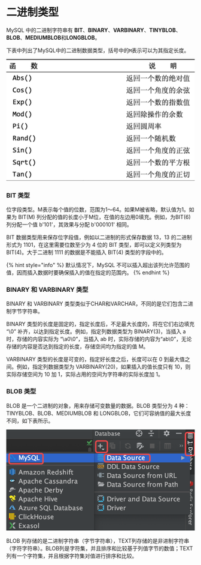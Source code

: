 # 二进制类型

MySQL 中的二进制字符串有 **BIT**、**BINARY**、**VARBINARY**、**TINYBLOB**、**BLOB**、**MEDIUMBLOB**和**LONGBLOB**。  
  
下表中列出了MySQL中的二进制数据类型，括号中的`M`表示可以为其指定长度。

![](../.gitbook/assets/image%20%2851%29.png)

### BIT 类型

位字段类型。M表示每个值的位数，范围为1～64。如果M被省略，默认值为1。如果为 BIT\(M\) 列分配的值的长度小于M位，在值的左边用0填充。例如，为BIT\(6\) 列分配一个值 b'101'，其效果与分配 b'000101' 相同。

BIT 数据类型用来保存位字段值，例如以二进制的形式保存数据 13，13 的二进制形式为 1101，在这里需要位数至少为 4 位的 BIT 类型，即可以定义列类型为 BIT\(4\)。大于二进制 1111 的数据是不能插入 BIT\(4\) 类型的字段中的。

{% hint style="info" %}
默认情况下，MySQL 不可以插入超出该列允许范围的值，因而插入数据时要确保插入的值在指定的范围内。
{% endhint %}

### BINARY 和 VARBINARY 类型

BINARY 和 VARBINARY 类型类似于CHAR和VARCHAR，不同的是它们包含二进制字节字符串。

BINARY 类型的长度是固定的，指定长度后，不足最大长度的，将在它们右边填充 “\0” 补齐，以达到指定长度。例如，指定列数据类型为 BINARY\(3\)，当插入 a 时，存储的内容实际为 “\a0\0”，当插入 ab 时，实际存储的内容为“ab\0”，无论存储的内容是否达到指定的长度，存储空间均为指定的值 M。

VARBINARY 类型的长度是可变的，指定好长度之后，长度可以在 0 到最大值之间。例如，指定列数据类型为 VARBINARY\(20\)，如果插入的值长度只有 10，则实际存储空间为 10 加 1，实际占用的空间为字符串的实际长度加 1。

### BLOB 类型

BLOB 是一个二进制的对象，用来存储可变数量的数据。BLOB 类型分为 4 种：TINYBLOB、BLOB、MEDIUMBLOB 和 LONGBLOB，它们可容纳值的最大长度不同，如下表所示。

![](../.gitbook/assets/image%20%2837%29.png)

BLOB 列存储的是二进制字符串（字节字符串），TEXT列存储的是非进制字符串（字符字符串）。BLOB列是字符集，并且排序和比较基于列值字节的数值；TEXT列有一个字符集，并且根据字符集对值进行排序和比较。

